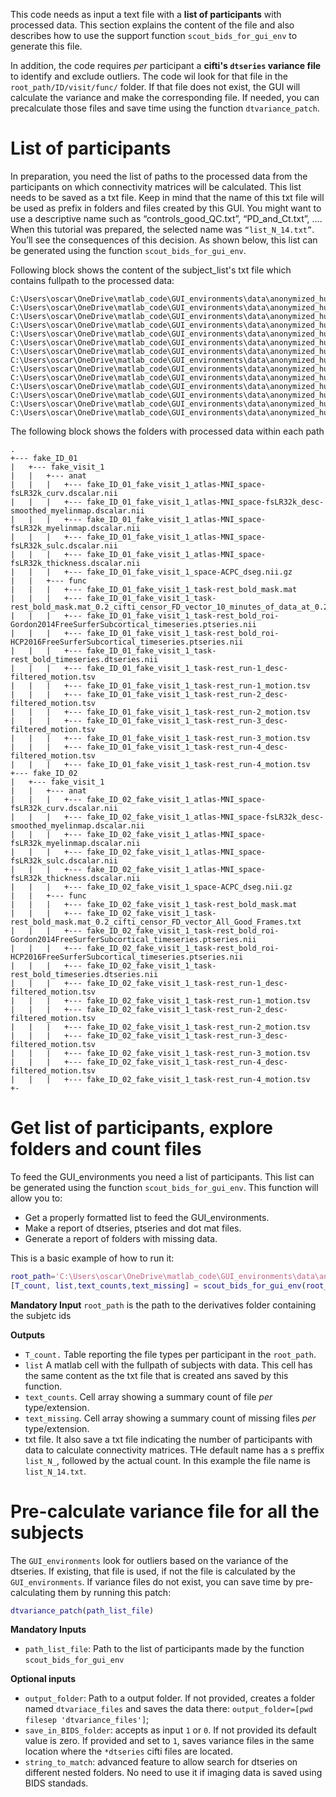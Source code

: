 This code needs as input a text file with a **list of participants** with processed data. This section explains the content of the file and also describes how to use the support function `scout_bids_for_gui_env` to generate this file.

In addition, the code requires *per* participant a **cifti's `dtseries` variance file** to identify and exclude outliers. The code wil look for that file in the `root_path/ID/visit/func/` folder. If that file does not exist, the GUI will calculate the variance and make the corresponding file. If needed, you can precalculate those files and save time using the function `dtvariance_patch`.



# List of participants        


In preparation, you need the list of paths to the processed data from the participants on which connectivity matrices will be calculated. This list needs to be saved as a txt file. Keep in mind that the name of this txt file will be used as prefix in folders and files created by this GUI. You might want to use a descriptive name such as “controls_good_QC.txt”, “PD_and_Ct.txt”, …. When this tutorial was prepared, the selected name was `“list_N_14.txt”`. You’ll see the consequences of this decision. As shown below, this list can be generated using the function `scout_bids_for_gui_env`.


Following block shows the content of the subject_list's txt file which contains fullpath to the processed data:

```
C:\Users\oscar\OneDrive\matlab_code\GUI_environments\data\anonymized_human\fake_ID_01\fake_visit_1
C:\Users\oscar\OneDrive\matlab_code\GUI_environments\data\anonymized_human\fake_ID_02\fake_visit_1
C:\Users\oscar\OneDrive\matlab_code\GUI_environments\data\anonymized_human\fake_ID_03\fake_visit_1
C:\Users\oscar\OneDrive\matlab_code\GUI_environments\data\anonymized_human\fake_ID_04\fake_visit_1
C:\Users\oscar\OneDrive\matlab_code\GUI_environments\data\anonymized_human\fake_ID_05\fake_visit_1
C:\Users\oscar\OneDrive\matlab_code\GUI_environments\data\anonymized_human\fake_ID_06\fake_visit_1
C:\Users\oscar\OneDrive\matlab_code\GUI_environments\data\anonymized_human\fake_ID_07\fake_visit_1
C:\Users\oscar\OneDrive\matlab_code\GUI_environments\data\anonymized_human\fake_ID_08\fake_visit_1
C:\Users\oscar\OneDrive\matlab_code\GUI_environments\data\anonymized_human\fake_ID_09\fake_visit_1
C:\Users\oscar\OneDrive\matlab_code\GUI_environments\data\anonymized_human\fake_ID_10\fake_visit_1
C:\Users\oscar\OneDrive\matlab_code\GUI_environments\data\anonymized_human\fake_ID_11\fake_visit_1
C:\Users\oscar\OneDrive\matlab_code\GUI_environments\data\anonymized_human\fake_ID_12\fake_visit_1
C:\Users\oscar\OneDrive\matlab_code\GUI_environments\data\anonymized_human\fake_ID_13\fake_visit_1
C:\Users\oscar\OneDrive\matlab_code\GUI_environments\data\anonymized_human\fake_ID_14\fake_visit_1
```

The following block shows the folders with processed data within each path

```
.
+--- fake_ID_01
|   +--- fake_visit_1
|   |   +--- anat
|   |   |   +--- fake_ID_01_fake_visit_1_atlas-MNI_space-fsLR32k_curv.dscalar.nii
|   |   |   +--- fake_ID_01_fake_visit_1_atlas-MNI_space-fsLR32k_desc-smoothed_myelinmap.dscalar.nii
|   |   |   +--- fake_ID_01_fake_visit_1_atlas-MNI_space-fsLR32k_myelinmap.dscalar.nii
|   |   |   +--- fake_ID_01_fake_visit_1_atlas-MNI_space-fsLR32k_sulc.dscalar.nii
|   |   |   +--- fake_ID_01_fake_visit_1_atlas-MNI_space-fsLR32k_thickness.dscalar.nii
|   |   |   +--- fake_ID_01_fake_visit_1_space-ACPC_dseg.nii.gz
|   |   +--- func
|   |   |   +--- fake_ID_01_fake_visit_1_task-rest_bold_mask.mat
|   |   |   +--- fake_ID_01_fake_visit_1_task-rest_bold_mask.mat_0.2_cifti_censor_FD_vector_10_minutes_of_data_at_0.2_threshold.txt
|   |   |   +--- fake_ID_01_fake_visit_1_task-rest_bold_roi-Gordon2014FreeSurferSubcortical_timeseries.ptseries.nii
|   |   |   +--- fake_ID_01_fake_visit_1_task-rest_bold_roi-HCP2016FreeSurferSubcortical_timeseries.ptseries.nii
|   |   |   +--- fake_ID_01_fake_visit_1_task-rest_bold_timeseries.dtseries.nii
|   |   |   +--- fake_ID_01_fake_visit_1_task-rest_run-1_desc-filtered_motion.tsv
|   |   |   +--- fake_ID_01_fake_visit_1_task-rest_run-1_motion.tsv
|   |   |   +--- fake_ID_01_fake_visit_1_task-rest_run-2_desc-filtered_motion.tsv
|   |   |   +--- fake_ID_01_fake_visit_1_task-rest_run-2_motion.tsv
|   |   |   +--- fake_ID_01_fake_visit_1_task-rest_run-3_desc-filtered_motion.tsv
|   |   |   +--- fake_ID_01_fake_visit_1_task-rest_run-3_motion.tsv
|   |   |   +--- fake_ID_01_fake_visit_1_task-rest_run-4_desc-filtered_motion.tsv
|   |   |   +--- fake_ID_01_fake_visit_1_task-rest_run-4_motion.tsv
+--- fake_ID_02
|   +--- fake_visit_1
|   |   +--- anat
|   |   |   +--- fake_ID_02_fake_visit_1_atlas-MNI_space-fsLR32k_curv.dscalar.nii
|   |   |   +--- fake_ID_02_fake_visit_1_atlas-MNI_space-fsLR32k_desc-smoothed_myelinmap.dscalar.nii
|   |   |   +--- fake_ID_02_fake_visit_1_atlas-MNI_space-fsLR32k_myelinmap.dscalar.nii
|   |   |   +--- fake_ID_02_fake_visit_1_atlas-MNI_space-fsLR32k_sulc.dscalar.nii
|   |   |   +--- fake_ID_02_fake_visit_1_atlas-MNI_space-fsLR32k_thickness.dscalar.nii
|   |   |   +--- fake_ID_02_fake_visit_1_space-ACPC_dseg.nii.gz
|   |   +--- func
|   |   |   +--- fake_ID_02_fake_visit_1_task-rest_bold_mask.mat
|   |   |   +--- fake_ID_02_fake_visit_1_task-rest_bold_mask.mat_0.2_cifti_censor_FD_vector_All_Good_Frames.txt
|   |   |   +--- fake_ID_02_fake_visit_1_task-rest_bold_roi-Gordon2014FreeSurferSubcortical_timeseries.ptseries.nii
|   |   |   +--- fake_ID_02_fake_visit_1_task-rest_bold_roi-HCP2016FreeSurferSubcortical_timeseries.ptseries.nii
|   |   |   +--- fake_ID_02_fake_visit_1_task-rest_bold_timeseries.dtseries.nii
|   |   |   +--- fake_ID_02_fake_visit_1_task-rest_run-1_desc-filtered_motion.tsv
|   |   |   +--- fake_ID_02_fake_visit_1_task-rest_run-1_motion.tsv
|   |   |   +--- fake_ID_02_fake_visit_1_task-rest_run-2_desc-filtered_motion.tsv
|   |   |   +--- fake_ID_02_fake_visit_1_task-rest_run-2_motion.tsv
|   |   |   +--- fake_ID_02_fake_visit_1_task-rest_run-3_desc-filtered_motion.tsv
|   |   |   +--- fake_ID_02_fake_visit_1_task-rest_run-3_motion.tsv
|   |   |   +--- fake_ID_02_fake_visit_1_task-rest_run-4_desc-filtered_motion.tsv
|   |   |   +--- fake_ID_02_fake_visit_1_task-rest_run-4_motion.tsv
+-
```
# Get list of participants, explore folders and count files

To feed the GUI_environments you need a list of participants. This list can be generated using the function `scout_bids_for_gui_env`. This function will allow you to:

- Get a properly formatted list to feed the GUI_environments.
- Make a report of dtseries, ptseries and dot mat files.
- Generate a report of folders with missing data.

This is a basic example of how to run it:

```matlab
root_path='C:\Users\oscar\OneDrive\matlab_code\GUI_environments\data\anonymized_human';
[T_count, list,text_counts,text_missing] = scout_bids_for_gui_env(root_path);
```

**Mandatory Input**
`root_path` is the path to the derivatives folder containing the subjetc ids

**Outputs**

- `T_count.` Table reporting the file types per participant in the `root_path`.
- `list` A matlab cell with the fullpath of subjects with data. This cell has the same content as the txt file that is created ans saved by this function. 
- `text_counts`. Cell array showing a summary count of file *per* type/extension.
- `text_missing`. Cell array showing a summary count of missing files *per* type/extension.
- txt file. It also save a txt file indicating the number of participants with data to calculate connectivity matrices. THe default name has a s preffix `list_N_`, followed by the actual count. In this example the file name is `list_N_14.txt`.




# Pre-calculate variance file for all the subjects

The `GUI_environments` look for outliers based on the variance of the dtseries. If existing, that file is used, if not the file is calculated by the `GUI_environments`. If variance files do not exist, you can save time by pre-calculating them by running this patch:

```matlab
dtvariance_patch(path_list_file)
```

**Mandatory Inputs**

- `path_list_file`: Path to the list of participants made by the function `scout_bids_for_gui_env`

**Optional inputs**

- `output_folder`: Path to a output folder. If not provided,  creates a folder named `dtvariace_files` and saves the data there:  `output_folder=[pwd filesep 'dtvariance_files']`;
- `save_in_BIDS_folder`: accepts as input `1` or `0`. If not provided its default value is zero. If provided and set to `1`, saves variance files in the same location where the `*dtseries` cifti files are located.
- `string_to_match`: advanced feature to allow search for dtseries on different nested folders. No need to use it if imaging data is saved using BIDS standads.